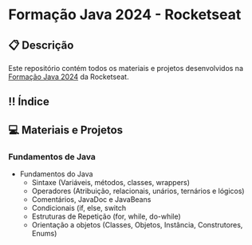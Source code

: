 # Formação Java 2024 - Rocketseat

## 📋 Descrição
Este repositório contém todos os materiais e projetos desenvolvidos na [Formação Java 2024](https://app.rocketseat.com.br/journey/java) da Rocketseat.

## ‼️ Índice

## 💻 Materiais e Projetos

### Fundamentos de Java
- Fundamentos do Java
    - Sintaxe (Variáveis, métodos, classes, wrappers)
    - Operadores (Atribuição, relacionais, unários, ternários e lógicos)
    - Comentários, JavaDoc e JavaBeans
    - Condicionais (if, else, switch
    - Estruturas de Repetição (for, while, do-while)
    - Orientação a objetos (Classes, Objetos, Instância, Construtores, Enums)
